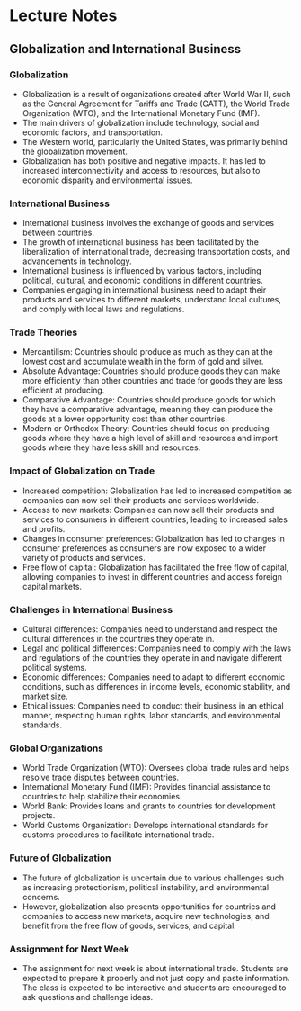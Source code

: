 # Lecture Notes

## Globalization and International Business

### Globalization

- Globalization is a result of organizations created after World War II, such as the General Agreement for Tariffs and Trade (GATT), the World Trade Organization (WTO), and the International Monetary Fund (IMF).
- The main drivers of globalization include technology, social and economic factors, and transportation.
- The Western world, particularly the United States, was primarily behind the globalization movement.
- Globalization has both positive and negative impacts. It has led to increased interconnectivity and access to resources, but also to economic disparity and environmental issues.

### International Business

- International business involves the exchange of goods and services between countries.
- The growth of international business has been facilitated by the liberalization of international trade, decreasing transportation costs, and advancements in technology.
- International business is influenced by various factors, including political, cultural, and economic conditions in different countries.
- Companies engaging in international business need to adapt their products and services to different markets, understand local cultures, and comply with local laws and regulations.

### Trade Theories

- Mercantilism: Countries should produce as much as they can at the lowest cost and accumulate wealth in the form of gold and silver.
- Absolute Advantage: Countries should produce goods they can make more efficiently than other countries and trade for goods they are less efficient at producing.
- Comparative Advantage: Countries should produce goods for which they have a comparative advantage, meaning they can produce the goods at a lower opportunity cost than other countries.
- Modern or Orthodox Theory: Countries should focus on producing goods where they have a high level of skill and resources and import goods where they have less skill and resources.

### Impact of Globalization on Trade

- Increased competition: Globalization has led to increased competition as companies can now sell their products and services worldwide.
- Access to new markets: Companies can now sell their products and services to consumers in different countries, leading to increased sales and profits.
- Changes in consumer preferences: Globalization has led to changes in consumer preferences as consumers are now exposed to a wider variety of products and services.
- Free flow of capital: Globalization has facilitated the free flow of capital, allowing companies to invest in different countries and access foreign capital markets.

### Challenges in International Business

- Cultural differences: Companies need to understand and respect the cultural differences in the countries they operate in.
- Legal and political differences: Companies need to comply with the laws and regulations of the countries they operate in and navigate different political systems.
- Economic differences: Companies need to adapt to different economic conditions, such as differences in income levels, economic stability, and market size.
- Ethical issues: Companies need to conduct their business in an ethical manner, respecting human rights, labor standards, and environmental standards.

### Global Organizations

- World Trade Organization (WTO): Oversees global trade rules and helps resolve trade disputes between countries.
- International Monetary Fund (IMF): Provides financial assistance to countries to help stabilize their economies.
- World Bank: Provides loans and grants to countries for development projects.
- World Customs Organization: Develops international standards for customs procedures to facilitate international trade.

### Future of Globalization

- The future of globalization is uncertain due to various challenges such as increasing protectionism, political instability, and environmental concerns.
- However, globalization also presents opportunities for countries and companies to access new markets, acquire new technologies, and benefit from the free flow of goods, services, and capital.

### Assignment for Next Week

- The assignment for next week is about international trade. Students are expected to prepare it properly and not just copy and paste information. The class is expected to be interactive and students are encouraged to ask questions and challenge ideas.
